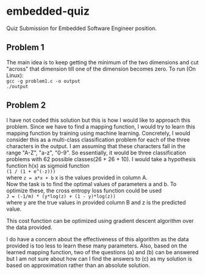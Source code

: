 # embedded-quiz
Quiz Submission for Embedded Software Engineer position.

## Problem 1
The main idea is to keep getting the minimum of the two dimensions and cut "across" that dimension till one of the dimension becomes zero.
To run (On Linux):\
`gcc -g problem1.c -o output`\
`./output`

## Problem 2

I have not coded this solution but this is how I would like to approach this problem. Since we have to find a mapping function, I would try to learn this mapping function by training using machine learning. Concretely, I would consider this as a multi-class classification problem for each of the three characters in the output. I am assuming that these characters fall in the range "A-Z", "a-z", "0-9". So essentially, it would be three classification problems with 62 possible classes(26 + 26 + 10).
I would take a hypothesis function h(x) as sigmoid function\
`(1 / (1 + e^(-z)))`\
where `z = a*x + b`
x is the values provided in column A.\
Now the task is to find the optimal values of parameters a and b.
To optimize these, the cross entropy loss function could be used\
`J = (-1/m) * (y*log(z) + (1 - y)*log(z))`\
where y are the true values in provided column B and z is the predicted value.

This cost function can be optimized using gradient descent algorithm over the data provided.

I do have a concern about the effectiveness of this algorithm as the data provided is too less to learn these many parameters. Also, based on the learned mapping function, two of the questions (a) and (b) can be answered but I am not sure about how can I find the answers to (c) as my solution is based on approximation rather than an absolute solution.
